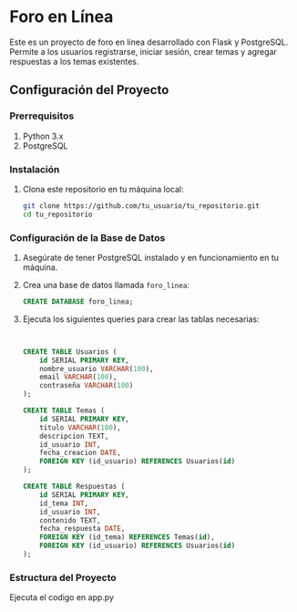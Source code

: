 # Foro en Línea

Este es un proyecto de foro en línea desarrollado con Flask y PostgreSQL. Permite a los usuarios registrarse, iniciar sesión, crear temas y agregar respuestas a los temas existentes.

## Configuración del Proyecto

### Prerrequisitos

1. Python 3.x
2. PostgreSQL

### Instalación

1. Clona este repositorio en tu máquina local:

    ```bash
    git clone https://github.com/tu_usuario/tu_repositorio.git
    cd tu_repositorio
    ```



### Configuración de la Base de Datos

1. Asegúrate de tener PostgreSQL instalado y en funcionamiento en tu máquina.
2. Crea una base de datos llamada `foro_linea`:

    ```sql
    CREATE DATABASE foro_linea;
    ```

3. Ejecuta los siguientes queries para crear las tablas necesarias:

    ```sql

    
    CREATE TABLE Usuarios (
        id SERIAL PRIMARY KEY,
        nombre_usuario VARCHAR(100),
        email VARCHAR(100),
        contraseña VARCHAR(100)
    );

    CREATE TABLE Temas (
        id SERIAL PRIMARY KEY,
        titulo VARCHAR(100),
        descripcion TEXT,
        id_usuario INT,
        fecha_creacion DATE,
        FOREIGN KEY (id_usuario) REFERENCES Usuarios(id)
    );

    CREATE TABLE Respuestas (
        id SERIAL PRIMARY KEY,
        id_tema INT,
        id_usuario INT,
        contenido TEXT,
        fecha_respuesta DATE,
        FOREIGN KEY (id_tema) REFERENCES Temas(id),
        FOREIGN KEY (id_usuario) REFERENCES Usuarios(id)
    );
    ```


### Estructura del Proyecto

Ejecuta el codigo en app.py


